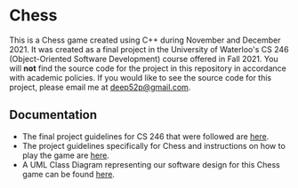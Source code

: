 # Chess
This is a Chess game created using C++ during November and December 2021. It was created as a final project in the University of Waterloo's CS 246 (Object-Oriented Software Development) course offered in Fall 2021. You will **not** find the source code for the project in this repository in accordance with academic policies. If you would like to see the source code for this project, please email me at deep52p@gmail.com.

## Documentation
- The final project guidelines for CS 246 that were followed are [here](docs/project_guidelines.pdf).
- The project guidelines specifically for Chess and instructions on how to play the game are [here](docs/chess.pdf).
- A UML Class Diagram representing our software design for this Chess game can be found [here](docs/uml-final.pdf).
